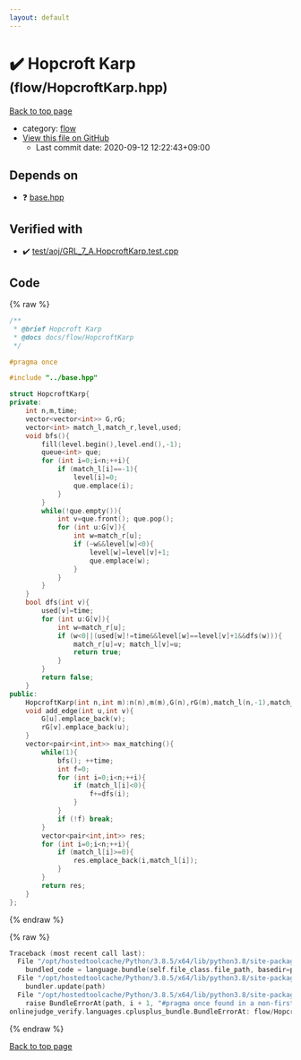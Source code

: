 ```yaml
---
layout: default
---
```


<!-- mathjax config similar to math.stackexchange -->
<script type="text/javascript" async
  src="https://cdnjs.cloudflare.com/ajax/libs/mathjax/2.7.5/MathJax.js?config=TeX-MML-AM_CHTML">
</script>
<script type="text/x-mathjax-config">
  MathJax.Hub.Config({
    TeX: { equationNumbers: { autoNumber: "AMS" }},
    tex2jax: {
      inlineMath: [ ['$','$'] ],
      processEscapes: true
    },
    "HTML-CSS": { matchFontHeight: false },
    displayAlign: "left",
    displayIndent: "2em"
  });
</script>

<script type="text/javascript" src="https://cdnjs.cloudflare.com/ajax/libs/jquery/3.4.1/jquery.min.js"></script>
<script src="https://cdn.jsdelivr.net/npm/jquery-balloon-js@1.1.2/jquery.balloon.min.js" integrity="sha256-ZEYs9VrgAeNuPvs15E39OsyOJaIkXEEt10fzxJ20+2I=" crossorigin="anonymous"></script>
<script type="text/javascript" src="../../assets/js/copy-button.js"></script>
<link rel="stylesheet" href="../../assets/css/copy-button.css" />


# :heavy_check_mark: Hopcroft Karp <small>(flow/HopcroftKarp.hpp)</small>

<a href="../../index.html">Back to top page</a>

* category: <a href="../../index.html#cff5497121104c2b8e0cb41ed2083a9b">flow</a>
* <a href="{{ site.github.repository_url }}/blob/master/flow/HopcroftKarp.hpp">View this file on GitHub</a>
    - Last commit date: 2020-09-12 12:22:43+09:00




## Depends on

* :question: <a href="../base.hpp.html">base.hpp</a>


## Verified with

* :heavy_check_mark: <a href="../../verify/test/aoj/GRL_7_A.HopcroftKarp.test.cpp.html">test/aoj/GRL_7_A.HopcroftKarp.test.cpp</a>


## Code

<a id="unbundled"></a>
{% raw %}
```cpp
/**
 * @brief Hopcroft Karp
 * @docs docs/flow/HopcroftKarp
 */

#pragma once

#include "../base.hpp"

struct HopcroftKarp{
private:
    int n,m,time;
    vector<vector<int>> G,rG;
    vector<int> match_l,match_r,level,used;
    void bfs(){
        fill(level.begin(),level.end(),-1);
        queue<int> que;
        for (int i=0;i<n;++i){
            if (match_l[i]==-1){
                level[i]=0;
                que.emplace(i);
            }
        }
        while(!que.empty()){
            int v=que.front(); que.pop();
            for (int u:G[v]){
                int w=match_r[u];
                if (~w&&level[w]<0){
                    level[w]=level[v]+1;
                    que.emplace(w);
                }
            }
        }
    }
    bool dfs(int v){
        used[v]=time;
        for (int u:G[v]){
            int w=match_r[u];
            if (w<0||(used[w]!=time&&level[w]==level[v]+1&&dfs(w))){
                match_r[u]=v; match_l[v]=u;
                return true;
            }
        }
        return false;
    }
public:
    HopcroftKarp(int n,int m):n(n),m(m),G(n),rG(m),match_l(n,-1),match_r(m,-1),level(n),used(n){}
    void add_edge(int u,int v){
        G[u].emplace_back(v);
        rG[v].emplace_back(u);
    }
    vector<pair<int,int>> max_matching(){
        while(1){
            bfs(); ++time;
            int f=0;
            for (int i=0;i<n;++i){
                if (match_l[i]<0){
                    f+=dfs(i);
                }
            }
            if (!f) break;
        }
        vector<pair<int,int>> res;
        for (int i=0;i<n;++i){
            if (match_l[i]>=0){
                res.emplace_back(i,match_l[i]);
            }
        }
        return res;
    }
};
```
{% endraw %}

<a id="bundled"></a>
{% raw %}
```cpp
Traceback (most recent call last):
  File "/opt/hostedtoolcache/Python/3.8.5/x64/lib/python3.8/site-packages/onlinejudge_verify/docs.py", line 349, in write_contents
    bundled_code = language.bundle(self.file_class.file_path, basedir=pathlib.Path.cwd())
  File "/opt/hostedtoolcache/Python/3.8.5/x64/lib/python3.8/site-packages/onlinejudge_verify/languages/cplusplus.py", line 185, in bundle
    bundler.update(path)
  File "/opt/hostedtoolcache/Python/3.8.5/x64/lib/python3.8/site-packages/onlinejudge_verify/languages/cplusplus_bundle.py", line 310, in update
    raise BundleErrorAt(path, i + 1, "#pragma once found in a non-first line")
onlinejudge_verify.languages.cplusplus_bundle.BundleErrorAt: flow/HopcroftKarp.hpp: line 6: #pragma once found in a non-first line

```
{% endraw %}

<a href="../../index.html">Back to top page</a>

